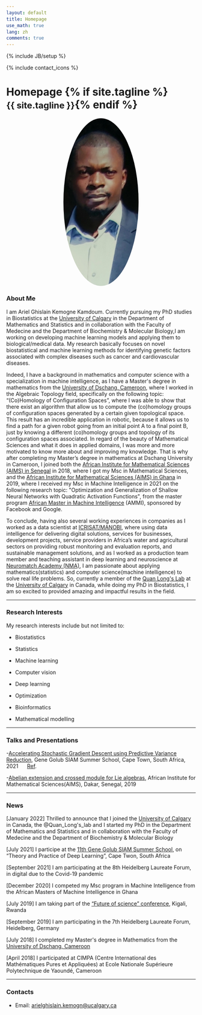```yaml
---
layout: default
title: Homepage
use_math: true
lang: zh
comments: true
---
```

{% include JB/setup %}
<div class="page-header">
  <div class="pull-right">
    {% include contact_icons %}
  </div>
  <h1>
    Homepage
    {% if site.tagline %}<br/><small>{{ site.tagline }}</small>{% endif %}
  </h1>
</div>

<style>
img {
  display: block;
  margin-left: auto;
  margin-right: auto;
  width: 50%;
  border-radius: 50%;
}
</style>

<img src="images/main/Kemogne.jpg" class="center" style="width:200px">


### About Me
I am Ariel Ghislain Kemogne Kamdoum. Currently pursuing my PhD studies in Biostatistics at the [University of Calgary](https://www.ucalgary.ca/) in the Department of Mathematics and Statistics and in collaboration with the Faculty of Medecine and the Department of Biochemistry & Molecular
Biology,I am working on developing machine learning models and applying them to biological/medical data. My research basically focuses on novel biostatistical and machine learning methods for identifying genetic factors associated with complex diseases such as cancer and cardiovascular diseases.
 
Indeed, I have a background in mathematics and computer science with a specialization in machine intelligence, as I have a Master's degree in mathematics from the [University of Dschang, Cameroon](https://www.univ-dschang.org/), where I worked in the Algebraic Topology field, specifically on the following topic: “(Co)Homology of Configuration Spaces”, where I was able to show that there exist an algorithm that allow us to compute the (co)homology groups of configuration spaces generated by a certain given topological space. This result has an incredible application in robotic, because it allows us to find a path for a given robot going from an initial point A to a final point B, just by knowing a different (co)homology groups and topology of its configuration spaces associated. In regard of the beauty of Mathematical Sciences and what it does in applied domains, I was more and more motivated to
know more about and improving my knowledge. That is why after completing my Master’s degree in mathematics at Dschang University in Cameroon, I joined both the [African Institute for Mathematical Sciences (AIMS) in Senegal](https://aims-senegal.org/) in 2018, where I got my Msc in Mathematical Sciences, and the [African Institute for Mathematical Sciences (AIMS) in Ghana](https://aims.edu.gh/) in 2019, where I received my Msc in Machine Intelligence in 2021 on the following research topic: "Optimization and Generalization of Shallow Neural Networks with Quadratic Activation Functions", from the master program [African Master in Machine Intelligence](https://aimsammi.org/) (AMMI), sponsored by Facebook and Google. 

To conclude, having also several working experiences in companies as I worked as a data scientist at [ICRISAT/MANOBI](https://www.manobi.com/), where using data intelligence for delivering digital solutions, services for businesses, development projects, service providers in Africa’s water and agricultural sectors on providing robust monitoring and evaluation reports, and sustainable management solutions, and as I worked as a production team member and teaching assistant in deep learning and neuroscience at [Neuromatch Academy (NMA)](https://academy.neuromatch.io/), I am passionate about applying mathematics(statistics) and computer science(machine intelligence) to solve real life problems. So, currently a member of the [Quan Long's Lab](https://sites.google.com/site/quanlongresearch/home?authuser=0) at the [University of Calgary](https://www.ucalgary.ca/) in Canada, while doing my PhD in Biostatistics, I am so excited to provided amazing and impactful results in the field.


---

### Research Interests
My research interests include but not limited to:

<ul style=“list-style-type:circle"><li>Biostatistics</li></ul>

<ul style=“list-style-type:circle"><li>Statistics</li></ul>

<ul style=“list-style-type:circle"><li>Machine learning</li></ul> 

<ul style=“list-style-type:circle"><li>Computer vision</li></ul> 

<ul style=“list-style-type:circle"><li>Deep learning</li></ul>

<ul style=“list-style-type:circle"><li>Optimization</li></ul>

<ul style=“list-style-type:circle"><li>Bioinformatics</li></ul> 

<ul style=“list-style-type:circle"><li>Mathematical modelling</li></ul>


---

### Talks and Presentations
-[Accelerating Stochastic Gradient Descent using Predictive Variance Reduction](https://proceedings.neurips.cc/paper/2013/file/ac1dd209cbcc5e5d1c6e28598e8cbbe8-Paper.pdf), Gene Golub SIAM Summer School, Cape Town, South Africa, 2021
&nbsp;&nbsp;&nbsp;&nbsp;&nbsp;[Ref](https://sites.google.com/aims.ac.za/g2s3-aims-2021/groups?authuser=0).

-[Abelian extension and crossed module for Lie algebras](https://arxiv.org/abs/1802.04061), African Institute for Mathematical Sciences(AIMS), Dakar, Senegal, 2019 

---

### News
[January 2022] Thrilled to announce that I joined the [University of Calgary](https://www.ucalgary.ca/) in Canada, the @Quan_Long's_lab and I started my PhD in the Department of Mathematics and Statistics and in collaboration with the Faculty of Medecine and the Department of Biochemistry & Molecular Biology

[July 2021] I participe at the [11th Gene Golub SIAM Summer School](https://sites.google.com/aims.ac.za/g2s3-aims-2021/people?authuser=0), on “Theory and Practice of Deep Learning”, Cape Twon, South Africa

[September 2021] I am participating at the 8th Heidelberg Laureate Forum, in digital due to the Covid-19 pandemic 

[December 2020] I competed my Msc program in Machine Intelligence from the African Masters of Machine Intelligence in Ghana

[July 2019] I am taking part of the [“Future of science” conference](https://fosc.nexteinstein.org/participants/), Kigali, Rwanda 

[September 2019] I am participating in the 7th Heidelberg Laureate Forum, Heidelberg, Germany

[July 2018] I completed my Master's degree in Mathematics from the [University of Dschang, Cameroon](https://www.univ-dschang.org/)

[April 2018] I participated at CIMPA (Centre International des Mathématiques Pures et Appliquées) at Ecole Nationale Supérieure Polytechnique de Yaoundé, Cameroon

---

### Contacts
- Email: arielghislain.kemogn@ucalgary.ca
